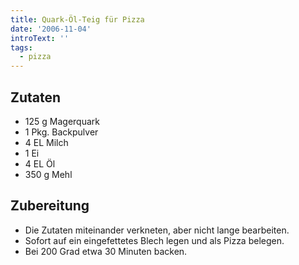 ```yaml
---
title: Quark-Öl-Teig für Pizza
date: '2006-11-04'
introText: ''
tags:
  - pizza
---
```


## Zutaten

- 125 g Magerquark
- 1 Pkg. Backpulver
- 4 EL Milch
- 1 Ei
- 4 EL Öl
- 350 g Mehl

## Zubereitung

- Die Zutaten miteinander verkneten, aber nicht lange bearbeiten.
- Sofort auf ein eingefettetes Blech legen und als Pizza belegen.
- Bei 200 Grad etwa 30 Minuten backen.



